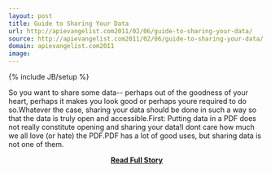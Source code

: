 ```yaml
---
layout: post
title: Guide to Sharing Your Data
url: http://apievangelist.com2011/02/06/guide-to-sharing-your-data/
source: http://apievangelist.com2011/02/06/guide-to-sharing-your-data/
domain: apievangelist.com2011
image: 
---
```

{% include JB/setup %}<p>So you want to share some data-- perhaps out of the goodness of your heart, perhaps it makes you look good or perhaps youre required to do so.Whatever the case, sharing your data should be done in such a way so that the data is truly open and accessible.First: Putting data in a PDF does not really constitute opening and sharing your data!I dont care how much we all love (or hate) the PDF.PDF has a lot of good uses, but sharing data is not one of them.</p>
<center><p><a href="http://apievangelist.com2011/02/06/guide-to-sharing-your-data/" style='padding:25px; font-sze:18px; font-weight: bold;'>Read Full Story</a></p></center>

